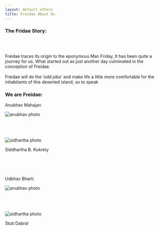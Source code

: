 ```yaml
---
layout: default_others
title: Freidae About Us
---
```

<div class="col-md-6">
    <h3 id="about-hdr"><strong>The Fridae Story:</strong></h3>
    <br><br>
    <p id="about-cont-1">Freidae traces its origin to the eponymous Man Friday,  It has been quite a journey for us. What started out as just another day culminated in the conception of Freidae.<br><br>Freidae will do the ‘odd jobs’ and make life a little more comfortable for the inhabitants of this deserted island, so to speak</p>
</div>
<div class="col-md-6">
    <h3 id="about-hdr"><strong>We are Freidae: </strong></h3>
    <div class="abt-inr-div">
        <p class="pull-left" id="about-ppl-1">Anubhav Mahajan</p>
        <img class="pull-right about-ppl-ph" alt="anubhav photo" src="/data/img/about_us/circ.png">
    </div>
        <br><br><br><br>
    <div class="abt-inr-div">
    <img style="margin-top: 0px;" class="pull-left about-ppl-ph" alt="sidhartha photo" src="/data/img/about_us/circ.png">
        <p class="pull-right" id="about-ppl-2">Siddhartha B. Kukrety</p>
    </div>
    <br><br><br>
    <div class="abt-inr-div">
        <p class="pull-left" id="about-ppl-1">Udbhav Bharti</p>
        <img class="pull-right about-ppl-ph" alt="anubhav photo" src="/data/img/about_us/circ.png">
    </div>
        <br><br><br><br>
    <div class="abt-inr-div">
        <img style="margin-top: 0px;" class="pull-left about-ppl-ph" alt="sidhartha photo" src="/data/img/about_us/circ.png">
        <p class="pull-right" id="about-ppl-2">Stuti Dabral</p>
    </div>
    <br><br><br>
</div>
<br><br>
